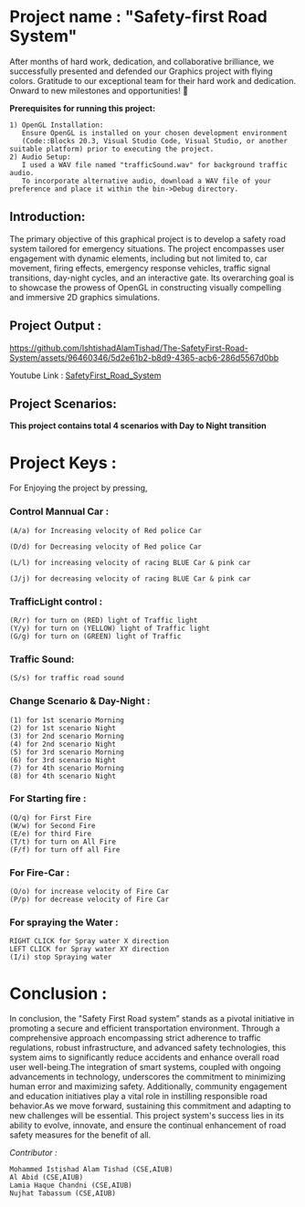 # Project name : "Safety-first Road System"
After months of hard work, dedication, and collaborative brilliance, we successfully presented and defended our Graphics project with flying colors. Gratitude to our exceptional team for their hard work and dedication. 
Onward to new milestones and opportunities! 📌

**Prerequisites for running this project:**

    1) OpenGL Installation:
       Ensure OpenGL is installed on your chosen development environment 
       (Code::Blocks 20.3, Visual Studio Code, Visual Studio, or another suitable platform) prior to executing the project.
    2) Audio Setup:
       I used a WAV file named "trafficSound.wav" for background traffic audio.
       To incorporate alternative audio, download a WAV file of your preference and place it within the bin->Debug directory.
     
## Introduction:
The primary objective of this graphical project is to develop a safety road system tailored for emergency situations. The project encompasses user engagement with dynamic elements, including but not limited to, car movement, firing effects, emergency response vehicles, traffic signal
transitions, day-night cycles, and an interactive gate. Its overarching goal is to showcase the prowess  of OpenGL in constructing visually compelling and immersive 2D graphics simulations.

## Project Output :
https://github.com/IshtishadAlamTishad/The-SafetyFirst-Road-System/assets/96460346/5d2e61b2-b8d9-4365-acb6-286d5567d0bb

Youtube Link : [SafetyFirst_Road_System](https://youtu.be/9k__11e2oLk?si=8WmwgPofZaIyrHgS)



## Project Scenarios:
**This project contains total 4 scenarios with Day to Night transition**
 
# Project Keys :
 For Enjoying the project by pressing,

### Control Mannual Car :
    (A/a) for Increasing velocity of Red police Car
  
    (D/d) for Decreasing velocity of Red police Car
  
    (L/l) for increasing velocity of racing BLUE Car & pink car 
  
    (J/j) for decreasing velocity of racing BLUE Car & pink car 

   
 ### TrafficLight control :
    (R/r) for turn on (RED) light of Traffic light  
    (Y/y) for turn on (YELLOW) light of Traffic light
    (G/g) for turn on (GREEN) light of Traffic  

 ### Traffic Sound:
    (S/s) for traffic road sound              
  
### Change Scenario & Day-Night :
    (1) for 1st scenario Morning              
    (2) for 1st scenario Night                
    (3) for 2nd scenario Morning              
    (4) for 2nd scenario Night                
    (5) for 3rd scenario Morning              
    (6) for 3rd scenario Night                
    (7) for 4th scenario Morning              
    (8) for 4th scenario Night   

  ### For Starting fire :
    (Q/q) for First Fire 
    (W/w) for Second Fire 
    (E/e) for third Fire 
    (T/t) for turn on All Fire 
    (F/f) for turn off all Fire 
    
   ### For Fire-Car : 
    (O/o) for increase velocity of Fire Car
    (P/p) for decrease velocity of Fire Car
    
  ### For spraying the Water :
    RIGHT CLICK for Spray water X direction
    LEFT CLICK for Spray water XY direction    
    (I/i) stop Spraying water 

# Conclusion :  

 In conclusion, the "Safety First Road system” stands as a pivotal initiative in promoting a secure and efficient transportation environment. Through a comprehensive approach encompassing strict adherence to traffic regulations, robust infrastructure, and advanced safety technologies, this system aims to significantly reduce accidents and enhance overall road user well-being.The integration of smart systems, coupled with ongoing advancements in technology, underscores the commitment to minimizing human error and maximizing safety. Additionally, community engagement and education initiatives play a vital role in instilling responsible road behavior.As we move forward, sustaining this commitment and adapting to new challenges will be essential. This project system's success lies in its ability to evolve, innovate, and ensure the continual enhancement of road safety measures for the benefit of all.

*Contributor :*

    Mohammed Istishad Alam Tishad (CSE,AIUB)
    Al Abid (CSE,AIUB)
    Lamia Haque Chandni (CSE,AIUB)
    Nujhat Tabassum (CSE,AIUB)
